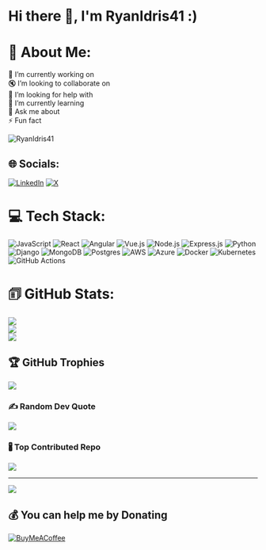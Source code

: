 # Hi there 👋, I'm RyanIdris41 :)

# 💫 About Me:
🔬 I’m currently working on<br>🔇 I’m looking to collaborate on<br>🤟 I’m looking for help with<br>🌱 I’m currently learning<br>💬 Ask me about<br>⚡ Fun fact

<img src="https://komarev.com/ghpvc/?username=RyanIdris41&label=Profile%20views&color=0e75b6&style=flat" alt="RyanIdris41" />

## 🌐 Socials:
[![LinkedIn](https://img.shields.io/badge/LinkedIn-%230077B5.svg?logo=linkedin&logoColor=white)](https://linkedin.com/in/RyanIdris41) [![X](https://img.shields.io/badge/X-black.svg?logo=X&logoColor=white)](https://x.com/RyanIdris41)

# 💻 Tech Stack:
![JavaScript](https://img.shields.io/badge/javascript-%23F7DF1E.svg?style=for-the-badge&logo=javascript&logoColor=black) ![React](https://img.shields.io/badge/react-%2320232a.svg?style=for-the-badge&logo=react&logoColor=%2361DAFB) ![Angular](https://img.shields.io/badge/angular-%23DD0031.svg?style=for-the-badge&logo=angular&logoColor=white) ![Vue.js](https://img.shields.io/badge/vuejs-%2335495e.svg?style=for-the-badge&logo=vue-dot-js&logoColor=%234FC08D) ![Node.js](https://img.shields.io/badge/node.js-6DA55F?style=for-the-badge&logo=node.js&logoColor=white) ![Express.js](https://img.shields.io/badge/express.js-%23404d59.svg?style=for-the-badge&logo=express&logoColor=%2361DAFB) ![Python](https://img.shields.io/badge/python-3670A0?style=for-the-badge&logo=python&logoColor=ffdd54) ![Django](https://img.shields.io/badge/django-%23092E20.svg?style=for-the-badge&logo=django&logoColor=white) ![MongoDB](https://img.shields.io/badge/MongoDB-%234ea94b.svg?style=for-the-badge&logo=mongodb&logoColor=white) ![Postgres](https://img.shields.io/badge/postgres-%23316192.svg?style=for-the-badge&logo=postgresql&logoColor=white) ![AWS](https://img.shields.io/badge/Amazon%20AWS-%23FF9900.svg?style=for-the-badge&logo=amazon-aws&logoColor=white) ![Azure](https://img.shields.io/badge/Microsoft%20Azure-%230072C6.svg?style=for-the-badge&logo=microsoft-azure&logoColor=white) ![Docker](https://img.shields.io/badge/docker-%230db7ed.svg?style=for-the-badge&logo=docker&logoColor=white) ![Kubernetes](https://img.shields.io/badge/kubernetes-%23326ce5.svg?style=for-the-badge&logo=kubernetes&logoColor=white) ![GitHub Actions](https://img.shields.io/badge/github%20actions-%232671E5.svg?style=for-the-badge&logo=githubactions&logoColor=white)

# 🗊 GitHub Stats:
![](https://github-readme-stats.vercel.app/api?username=RyanIdris41&theme=dark&hide_border=false&include_all_commits=false&count_private=false)<br/>
![](https://github-readme-streak-stats.herokuapp.com/?user=RyanIdris41&theme=dark&hide_border=false)<br/>
![](https://github-readme-stats.vercel.app/api/top-langs/?username=RyanIdris41&theme=dark&hide_border=false&include_all_commits=false&count_private=false&layout=compact)

## 🏆 GitHub Trophies
![](https://github-profile-trophy.vercel.app/?username=RyanIdris41&theme=radical&no-frame=false&no-bg=true&margin-w=4)

### ✍️ Random Dev Quote
![](https://quotes-github-readme.vercel.app/api?type=horizontal&theme=radical)

### 🖁 Top Contributed Repo
![](https://github-contributor-stats.vercel.app/api?username=RyanIdris41&limit=5&theme=dark&combine_all_yearly_contributions=true)

---
[![](https://visitcount.itsvg.in/api?id=RyanIdris41&icon=0&color=0)](https://visitcount.itsvg.in)

## 💰 You can help me by Donating
[![BuyMeACoffee](https://img.shields.io/badge/Buy%20Me%20a%20Coffee-ffdd00?style=for-the-badge&logo=buy-me-a-coffee&logoColor=black)](https://buymeacoffee.com/RyanIdris41) 

<!-- Proudly created with GPRM ( https://gprm.itsvg.in ) -->
